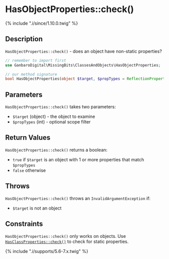 # HasObjectProperties::check()

{% include ".i/since/1.10.0.twig" %}

## Description

`HasObjectProperties::check()` - does an object have non-static properties?

```php
// remember to import first
use GanbaroDigital\MissingBits\ClassesAndObjects\HasObjectProperties;

// our method signature
bool HasObjectProperties(object $target, $propTypes = ReflectionProperty::IS_PUBLIC);
```

## Parameters

`HasObjectProperties::check()` takes two parameters:

* `$target` (object) - the object to examine
* `$propTypes` (int) - optional scope filter

## Return Values

`HasObjectProperties::check()` returns a boolean:

* `true` if `$target` is an object with 1 or more properties that match `$propTypes`
* `false` otherwise

## Throws

`HasObjectProperties::check()` throws an `InvalidArgumentException` if:

* `$target` is not an object

## Constraints

`HasObjectProperties::check()` only works on objects. Use [`HasClassProperties::check()`](HasClassProperties.check.html) to check for static properties.

{% include ".i/supports/5.6-7.x.twig" %}
